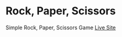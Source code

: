 # Rock, Paper, Scissors
Simple Rock, Paper, Scissors Game
[Live Site](https://jthefox.github.io/03-mini-project/)
